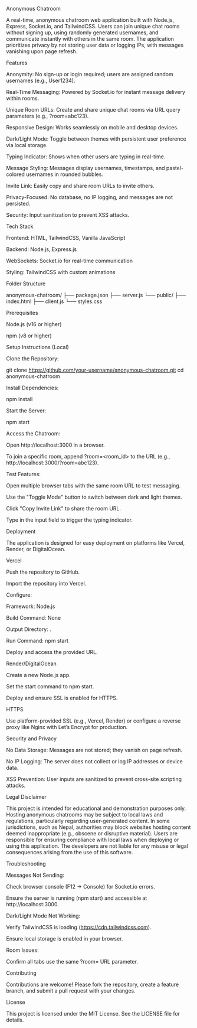 Anonymous Chatroom

A real-time, anonymous chatroom web application built with Node.js, Express, Socket.io, and TailwindCSS. Users can join unique chat rooms without signing up, using randomly generated usernames, and communicate instantly with others in the same room. The application prioritizes privacy by not storing user data or logging IPs, with messages vanishing upon page refresh.

Features





Anonymity: No sign-up or login required; users are assigned random usernames (e.g., User1234).



Real-Time Messaging: Powered by Socket.io for instant message delivery within rooms.



Unique Room URLs: Create and share unique chat rooms via URL query parameters (e.g., ?room=abc123).



Responsive Design: Works seamlessly on mobile and desktop devices.



Dark/Light Mode: Toggle between themes with persistent user preference via local storage.



Typing Indicator: Shows when other users are typing in real-time.



Message Styling: Messages display usernames, timestamps, and pastel-colored usernames in rounded bubbles.



Invite Link: Easily copy and share room URLs to invite others.



Privacy-Focused: No database, no IP logging, and messages are not persisted.



Security: Input sanitization to prevent XSS attacks.

Tech Stack





Frontend: HTML, TailwindCSS, Vanilla JavaScript



Backend: Node.js, Express.js



WebSockets: Socket.io for real-time communication



Styling: TailwindCSS with custom animations

Folder Structure

anonymous-chatroom/
├── package.json
├── server.js
└── public/
    ├── index.html
    ├── client.js
    └── styles.css

Prerequisites





Node.js (v16 or higher)



npm (v8 or higher)

Setup Instructions (Local)





Clone the Repository:

git clone https://github.com/your-username/anonymous-chatroom.git
cd anonymous-chatroom



Install Dependencies:

npm install



Start the Server:

npm start



Access the Chatroom:





Open http://localhost:3000 in a browser.



To join a specific room, append ?room=<room_id> to the URL (e.g., http://localhost:3000/?room=abc123).



Test Features:





Open multiple browser tabs with the same room URL to test messaging.



Use the "Toggle Mode" button to switch between dark and light themes.



Click "Copy Invite Link" to share the room URL.



Type in the input field to trigger the typing indicator.

Deployment

The application is designed for easy deployment on platforms like Vercel, Render, or DigitalOcean.

Vercel





Push the repository to GitHub.



Import the repository into Vercel.



Configure:





Framework: Node.js



Build Command: None



Output Directory: .



Run Command: npm start



Deploy and access the provided URL.

Render/DigitalOcean





Create a new Node.js app.



Set the start command to npm start.



Deploy and ensure SSL is enabled for HTTPS.

HTTPS





Use platform-provided SSL (e.g., Vercel, Render) or configure a reverse proxy like Nginx with Let’s Encrypt for production.

Security and Privacy





No Data Storage: Messages are not stored; they vanish on page refresh.



No IP Logging: The server does not collect or log IP addresses or device data.



XSS Prevention: User inputs are sanitized to prevent cross-site scripting attacks.

Legal Disclaimer

This project is intended for educational and demonstration purposes only. Hosting anonymous chatrooms may be subject to local laws and regulations, particularly regarding user-generated content. In some jurisdictions, such as Nepal, authorities may block websites hosting content deemed inappropriate (e.g., obscene or disruptive material). Users are responsible for ensuring compliance with local laws when deploying or using this application. The developers are not liable for any misuse or legal consequences arising from the use of this software.

Troubleshooting





Messages Not Sending:





Check browser console (F12 → Console) for Socket.io errors.



Ensure the server is running (npm start) and accessible at http://localhost:3000.



Dark/Light Mode Not Working:





Verify TailwindCSS is loading (https://cdn.tailwindcss.com).



Ensure local storage is enabled in your browser.



Room Issues:





Confirm all tabs use the same ?room=<id> URL parameter.

Contributing

Contributions are welcome! Please fork the repository, create a feature branch, and submit a pull request with your changes.

License

This project is licensed under the MIT License. See the LICENSE file for details.
